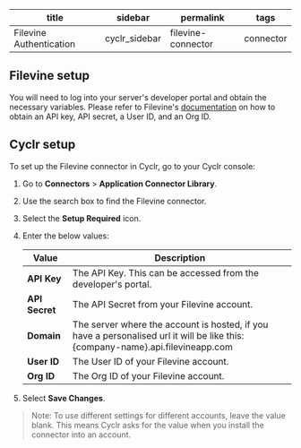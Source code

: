 | title                   | sidebar       | permalink          | tags      |
| ----------------------- | ------------- | ------------------ | --------- |
| Filevine Authentication | cyclr_sidebar | filevine-connector | connector |

## Filevine setup

You will need to log into your server's developer portal and obtain the necessary variables. Please refer to Filevine's [documentation](https://developer.filevine.io/docs/v2/ZG9jOjM4ODc3NTE-authentication) on how to obtain an API key, API secret, a User ID, and an Org ID.

## Cyclr setup

To set up the Filevine connector in Cyclr, go to your Cyclr console:

1. Go to **Connectors** > **Application Connector Library**.

2. Use the search box to find the Filevine connector.

3. Select the **Setup Required** icon.

4. Enter the below values:

   | Value          | Description                                                  |
   | -------------- | ------------------------------------------------------------ |
   | **API Key**    | The API Key. This can be accessed from the developer's portal. |
   | **API Secret** | The API Secret from your Filevine account.                   |
   | **Domain**     | The server where the account is hosted, if you have a personalised url it will be like this: {company-name}.api.filevineapp.com |
   | **User ID**    | The User ID of your Filevine account.                        |
   | **Org ID**     | The Org ID of your Filevine account.                         |

5. Select **Save Changes**.

> Note: To use different settings for different accounts, leave the value blank. This means Cyclr asks for the value when you install the connector into an account.
